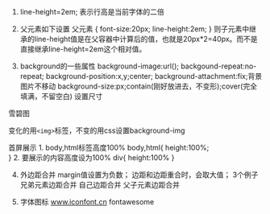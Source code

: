 1. line-height=2em;
表示行高是当前字体的二倍 
2. 父元素如下设置
父元素 {
	font-size:20px;
	line-height:2em;
}
则子元素中继承的line-height值是在父容器中计算后的值，也就是20px*2=40px。而不是直接继承line-height=2em这个相对值。

3. background的一些属性
background-image:url();
backgound-repeat:no-repeat;
background-position:x,y;center;
background-attachment:fix;背景图片不移动
background-size:px;contain(刚好放进去，不变形);cover(完全填满，不留空白)   设置尺寸

雪碧图

变化的用`<img>`标签，不变的用css设置background-img

 首屏展示
	1. body,html标签高度100%
body,html{
	height:100%;	
}
	2. 要展示的内容高度设为100%
div{
	height:100%
}

4. 外边距合并
margin值设置为负数；
边距和边距重合时，会取大值；
3个例子
兄弟元素边距合并
自己边距合并
父子元素边距合并

5. 字体图标
www.iconfont.cn
fontawesome	